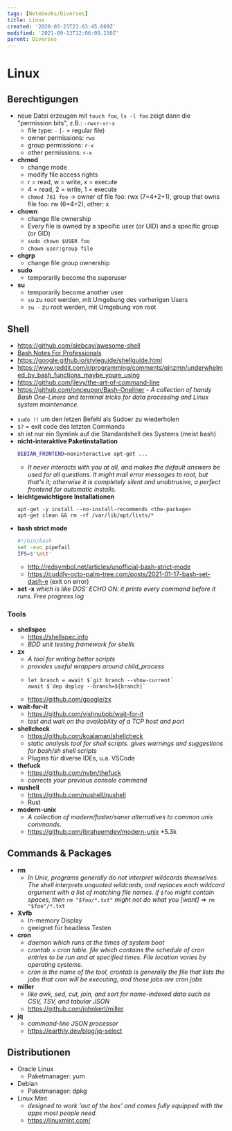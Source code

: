 ```yaml
---
tags: [Notebooks/Diverses]
title: Linux
created: '2020-03-23T21:03:45.669Z'
modified: '2021-09-13T12:06:08.150Z'
parent: Diverses
---
```


# Linux

## Berechtigungen
- neue Datei erzeugen mit `touch foo`, `ls -l foo` zeigt dann die "permission bits", z.B.: `-rwxr-xr-x`
  - file type: `-` (`-` = regular file)
  - owner permissions: `rwx`
  - group permissions: `r-x`
  - other permissions: `r-x`
- **chmod**
  - change mode
  - modify file access rights
  - r = read, w = write, x = execute
  - 4 = read, 2 = write, 1 = execute
  - `chmod 761 foo` -> owner of file foo: rwx (7=4+2+1), group that owns file foo: rw (6=4+2), other: x 
- **chown**
  - change file ownership
  - Every file is owned by a specific user (or UID) and a specific group (or GID)
  - `sudo chown $USER foo`
  - `chown user:group file`
- **chgrp**
  - change file group ownership
- **sudo**
  - temporarily become the superuser
- **su**
  - temporarily become another user
  - `su` zu root werden, mit Umgebung des vorherigen Users
  - `su -` zu root werden, mit Umgebung von root


## Shell
- <https://github.com/alebcay/awesome-shell>
- [Bash Notes For Professionals](https://books.goalkicker.com/BashBook/)
- <https://google.github.io/styleguide/shellguide.html>
- <https://www.reddit.com/r/programming/comments/qjnzmn/underwhelmed_by_bash_functions_maybe_youre_using>
- <https://github.com/jlevy/the-art-of-command-line>
- <https://github.com/onceupon/Bash-Oneliner> - *A collection of handy Bash One-Liners and terminal tricks for data processing and Linux system maintenance.*
<br/><br/>
- `sudo !!` um den letzen Befehl als Sudoer zu wiederholen
- `$?` = exit code des letzten Commands
- sh ist nur ein Symlink auf die Standardshell des Systems (meist bash)
- **nicht-interaktive Paketinstallation**
  ```sh
  DEBIAN_FRONTEND=noninteractive apt-get ...
  ```
  - *It never interacts with you at all, and makes the default answers be  used  for  all  questions.  It might  mail  error messages to root, but that's it; otherwise it is completely silent and unobtrusive,  a  perfect  frontend  for automatic installs.*
- **leichtgewichtigere Installationen**
  ```
  apt-get -y install --no-install-recommends <the-package>
  apt-get clean && rm -rf /var/lib/apt/lists/*
  ```
- **bash strict mode**
  ```bash
  #!/bin/bash
  set -euo pipefail
  IFS=$'\n\t'
  ```
  - <http://redsymbol.net/articles/unofficial-bash-strict-mode>
  - <https://cuddly-octo-palm-tree.com/posts/2021-01-17-bash-set-dash-e> (exit on error)
- **set -x**
  *which is like DOS’ ECHO ON: it prints every command before it runs. Free progress log*

### Tools
  - **shellspec**
    - <https://shellspec.info>
    - *BDD unit testing framework for shells*
  - **zx**
    - *A tool for writing better scripts*
    - *provides useful wrappers around child_process*
    - ```
      let branch = await $`git branch --show-current`
      await $`dep deploy --branch=${branch}`
      ```
    - <https://github.com/google/zx>
  - **wait-for-it**
    - <https://github.com/vishnubob/wait-for-it>
    - *test and wait on the availability of a TCP host and port*
  - **shellcheck**
    - <https://github.com/koalaman/shellcheck>
    - *static analysis tool for shell scripts. gives warnings and suggestions for bash/sh shell scripts*
    - Plugins für diverse IDEs, u.a. VSCode
  - **thefuck**
    - https://github.com/nvbn/thefuck
    - *corrects your previous console command*
  - **nushell**
    - https://github.com/nushell/nushell
    - Rust
  - **modern-unix**
    - *A collection of modern/faster/saner alternatives to common unix commands.*
    - <https://github.com/ibraheemdev/modern-unix> *5.3k


## Commands & Packages
- **rm**
  - *In Unix, programs generally do not interpret wildcards themselves. The shell interprets unquoted wildcards, and replaces each wildcard argument with a list of matching file names. if `$foo` might contain spaces, then `rm "$foo/*.txt"` might not do what you [want]* => `rm "$foo"/*.txt`
- **Xvfb**
  - In-memory Display
  - geeignet für headless Testen
- **cron**
  - *daemon which runs at the times of system boot*
  - *crontab = cron table. file which contains the schedule of cron entries to be run and at specified times. File location varies by operating systems.*
  - *cron is the name of the tool, crontab is generally the file that lists the jobs that cron will be executing, and those jobs are cron jobs*
- **miller**
  - *like awk, sed, cut, join, and sort for name-indexed data such as CSV, TSV, and tabular JSON*
  - https://github.com/johnkerl/miller
- **jq**
  - *command-line JSON processor*
  - <https://earthly.dev/blog/jq-select>


## Distributionen
- Oracle Linux
  - Paketmanager: yum
- Debian
  - Paketmanager: dpkg
- Linux Mint
  - *designed to work 'out of the box' and comes fully equipped with the apps most people need.*
  - <https://linuxmint.com/>
